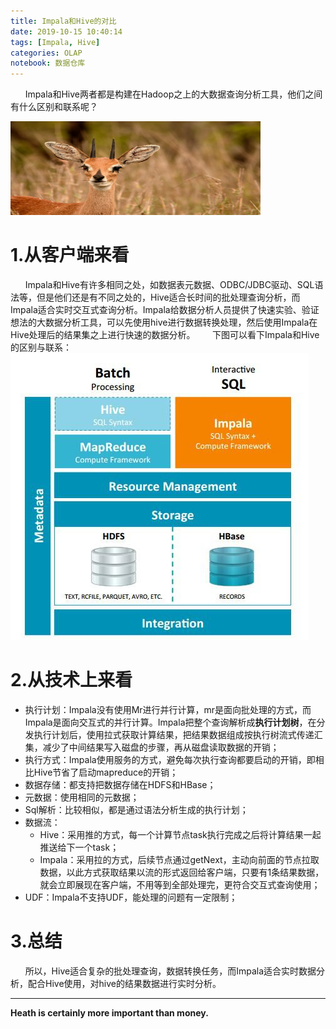 ```yaml
---
title: Impala和Hive的对比
date: 2019-10-15 10:40:14
tags: [Impala, Hive]
categories: OLAP
notebook: 数据仓库
---
```


&nbsp;&nbsp;&nbsp;&nbsp;&nbsp;&nbsp;Impala和Hive两者都是构建在Hadoop之上的大数据查询分析工具，他们之间有什么区别和联系呢？

<img src="Impala和Hive的对比/peer.jpeg" width="400" height="150"/>

<!-- more -->

# 1.从客户端来看
&nbsp;&nbsp;&nbsp;&nbsp;&nbsp;&nbsp;Impala和Hive有许多相同之处，如数据表元数据、ODBC/JDBC驱动、SQL语法等，但是他们还是有不同之处的，Hive适合长时间的批处理查询分析，而Impala适合实时交互式查询分析。Impala给数据分析人员提供了快速实验、验证想法的大数据分析工具，可以先使用hive进行数据转换处理，然后使用Impala在Hive处理后的结果集之上进行快速的数据分析。
&nbsp;&nbsp;&nbsp;&nbsp;&nbsp;&nbsp;下图可以看下Impala和Hive的区别与联系：
![impala_hive_diff](Impala和Hive的对比/Impala_hive_diff.png)

# 2.从技术上来看
- 执行计划：Impala没有使用Mr进行并行计算，mr是面向批处理的方式，而Impala是面向交互式的并行计算。Impala把整个查询解析成<b>执行计划树</b>，在分发执行计划后，使用拉式获取计算结果，把结果数据组成按执行树流式传递汇集，减少了中间结果写入磁盘的步骤，再从磁盘读取数据的开销；
- 执行方式：Impala使用服务的方式，避免每次执行查询都要启动的开销，即相比Hive节省了启动mapreduce的开销；
- 数据存储：都支持把数据存储在HDFS和HBase；
- 元数据：使用相同的元数据；
- Sql解析：比较相似，都是通过语法分析生成的执行计划；
- 数据流：
  - Hive：采用推的方式，每一个计算节点task执行完成之后将计算结果一起推送给下一个task；
  - Impala：采用拉的方式，后续节点通过getNext，主动向前面的节点拉取数据，以此方式获取结果以流的形式返回给客户端，只要有1条结果数据，就会立即展现在客户端，不用等到全部处理完，更符合交互式查询使用；
- UDF：Impala不支持UDF，能处理的问题有一定限制；

# 3.总结
&nbsp;&nbsp;&nbsp;&nbsp;&nbsp;&nbsp;所以，Hive适合复杂的批处理查询，数据转换任务，而Impala适合实时数据分析，配合Hive使用，对hive的结果数据进行实时分析。

- - -
<b>Heath is certainly more important than money.</b>